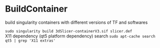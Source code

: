 # BuildContainer
build singularity containers with different versions of TF and softwares

`sudo singularity build 3dSlicer-containerV3.sif slicer.def`<br>
X11 dependency (qt5 platform dependency) search `sudo apt-cache search qt5 | grep 'X11 extras'`
